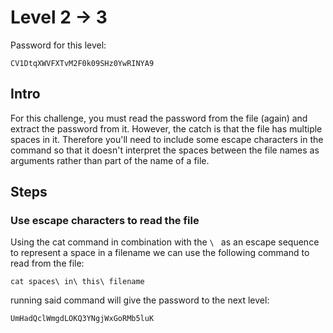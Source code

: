# Level 2 -> 3

Password for this level:
```
CV1DtqXWVFXTvM2F0k09SHz0YwRINYA9
```

## Intro
For this challenge, you must read the password from the file (again) and 
extract the password from it.
However, the catch is that the file has multiple spaces in it.
Therefore you'll need to include some escape characters in 
the command so that it doesn't interpret the spaces between
the file names as arguments rather than part of the name of 
a file.

## Steps

### Use escape characters to read the file

Using the cat command in combination with the `\ ` as an escape sequence
to represent a space in a filename we can use the following command to
read from the file:
```
cat spaces\ in\ this\ filename
```

running said command will give the password to the next level:
```
UmHadQclWmgdLOKQ3YNgjWxGoRMb5luK
```